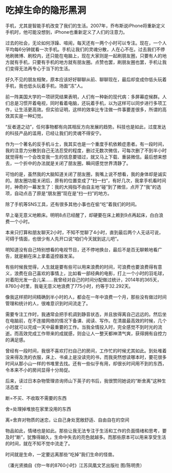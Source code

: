 # 吃掉生命的隐形黑洞

手机，尤其是智能手机改变了我们的生活。2007年，乔布斯说iPhone将重新定义手机时，他可能没想到，iPhone也重新定义了人们的注意力。 

过去的社会，无论如何浮躁、喧闹，每天还有一两个小时可以专注。现在，一个人平均每6分钟就看一次手机。手机让我们的灵魂分散，人在心不在。过去我们不停地刷微博、刷校内，还只能在电脑上，现在大家则是一起刷朋友圈，只要有人的地方就有手机，只要有手机的地方就有朋友圈。点赞也罢，刷朋友圈也罢，手机让我们变得无法再专心于当下的生活。 

好久不见的朋友相聚，原本应该好好聊聊从前、聊聊现在，最后却变成你低头玩着手机，我也低头玩着手机，场面“冻”人。 

前一阵美国大学的一项研究结果表明，人们有一种新的现代病：多屏幕症候群。人们总是习惯开着电视，同时看着电脑，还玩着手机，以为这样可以同步进行多项工作，让生活更高效。但实验证明，这样的效率比专注做一件事要差很多，所谓的高效其实是一种幻觉。 

“反者道之动”，任何事物都有向其相反方向发展的趋势。科技也是如此，过度发达的科技产品的滥用，已经让我们的灵魂不得安宁。 

作为一个著名的反手机斗士，我其实也是一个重度手机依赖症患者。有一段时间，我的注意力分散到自己无法忍受的程度，删过无数次微信，可每次删了不到半小时就觉得有一个会改变我一生的信息要错过，就又马上下载、重装微信。最后想来想去，一个折中的办法就是关闭了朋友圈，瞬间感觉世界清静了。 

可怕的是，虽然我的大脑知道关闭了朋友圈，我嘴上说不想看，我的身体却是诚实的。朋友圈功能关闭后，原有的位置变成了“扫一扫”，有好几次，我拿手机看时间时，神奇的一幕发生了：我的大拇指不由自主地“碰”到了微信，点开了“我”的选项，自动点击了原是“朋友圈”现在是“扫一扫”的地方。 

除了手机等SNS工具，还有很多其他小事也在偷“吃”着我们的时间。 

早上毫无意义地赖床。明明8点已经醒了，却硬要在床上赖到9点再起床，白白浪费一个小时。 

本来只打算和朋友聊天2小时，不知不觉聊了4小时，直到最后两个人无话可说，可碍于情面，也很少有人先开口说“咱们今天就到这儿吧”。 

明知道没有自己特别想看的电视节目，还不停地换台，最后不是百无聊赖地看广告，就是躺在床上拿着遥控器发呆。 

有些时候我觉得，人生就是要有些可以用来浪费的时间，可浪费也要浪费得有意义，浪费在自己喜欢的事情上，比如看一部经典的电影，打上一个小时的羽毛球，对着阳光发一会儿呆……我曾经对自己的时间分配做过统计，2014年的365天，8760小时里，我毫无意义地浪费了775小时，约等于32.292天。 

像我这样把时间精确到半小时的人，都会在一年中浪费一个月，那些没有做过时间管理和统计的人，很难意识到时间流走了。 

需要专注工作时，我通常会把手机调到静音状态，并且放得离自己远远的。然后坐在电脑前，在不连接网络的情况下备课、阅读、写作。在清晨最高效的时候，几个小时就可以完成一天中最重要的工作。当我全情投入时，完全感觉不到时光的流逝。而高效完成工作带来的成就感，则会让人一整天都神清气爽，获得拥有自控力的满足感。 

曾经有一段时间，我很不喜欢打扫自己的房间，工作忙的时候尤其如此。到处堆着没来得及洗的衣服，床上、书桌上是没读完的书，而我突然想读哪本时，要花很多时间从那小山一样的书堆里去找。还有一些似乎有用，却很长时间用不到的东西，令本来不小的房间显得十分局促。 

后来，读过日本杂物管理咨询师山下英子的书后，我很赞同她说的“断舍离”这种生活态度： 

断=不买、不收取不需要的东西 

舍=处理掉堆放在家里没用的东西 

离=舍弃对物质的迷恋，让自己身处宽敞舒适、自由自在的空间 

物品如此，情绪也是如此。那些让我无法专注于生活和工作的负面情绪和思考，要及时“断”，犹豫得越久，生命中失去的亮色就越多。而那些原本可以用来享受生活的时间，就在不知不觉中流走了。 

时间就是生命，一定要远离那些“吃掉”我们生命的怪兽。 

（潘光贤摘自《你一年的8760小时》江苏凤凰文艺出版社 图/陈明贵）